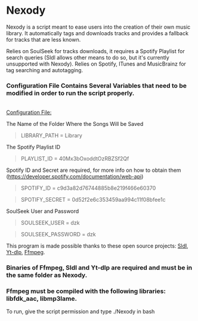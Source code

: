 # Nexody

Nexody is a script meant to ease users into the creation of their own music library.
It automatically tags and downloads tracks and provides a fallback for tracks that are less known.

Relies on SoulSeek for tracks downloads, it requires a Spotify Playlist for search queries (Sldl allows other means to do so, but it's currently unsupported with Nexody).
Relies on Spotify, ITunes and MusicBrainz for tag searching and autotagging.

### Configuration File Contains Several Variables that need to be modified in order to run the script properly.
<br>
<ins>Configuration File:</ins>

The Name of the Folder Where the Songs Will be Saved

>LIBRARY_PATH = Library

The Spotify Playlist ID

>PLAYLIST_ID = 40Mx3bOxoddtOzRBZSf2Qf

Spotify ID and Secret are required, for more info on how to obtain them (https://developer.spotify.com/documentation/web-api)

>SPOTIFY_ID = c9d3a82d76744885b8e219f466e60370

>SPOTIFY_SECRET = 0d52f2e6c353459aa994c11f08bfee1c

SoulSeek User and Password

>SOULSEEK_USER = dzk

>SOULSEEK_PASSWORD = dzk



This program is made possible thanks to these open source projects: [Sldl](https://github.com/fiso64/slsk-batchdl), [Yt-dlp](https://github.com/yt-dlp), [Ffmpeg](https://github.com/FFmpeg/FFmpeg).

### Binaries of Ffmpeg, Sldl and Yt-dlp are required and must be in the same folder as Nexody.
### Ffmpeg must be compiled with the following libraries: libfdk_aac, libmp3lame.

To run, give the script permission and type ./Nexody in bash
